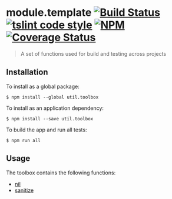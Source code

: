 # module.template [![Build Status](https://travis-ci.org/jmquigley/util.toolbox.svg?branch=master)](https://travis-ci.org/jmquigley/util.toolbox) [![tslint code style](https://img.shields.io/badge/code_style-TSlint-5ed9c7.svg)](https://palantir.github.io/tslint/) [![NPM](https://img.shields.io/npm/v/util.toolbox.svg)](https://www.npmjs.com/package/util.toolbox) [![Coverage Status](https://coveralls.io/repos/github/jmquigley/util.toolbox/badge.svg?branch=master)](https://coveralls.io/github/jmquigley/util.toolbox?branch=master)

> A set of functions used for build and testing across projects

## Installation

To install as a global package:
```
$ npm install --global util.toolbox
```

To install as an application dependency:
```
$ npm install --save util.toolbox
```

To build the app and run all tests:
```
$ npm run all
```


## Usage

The toolbox contains the following functions:

- [nil](docs/index#nil)
- [sanitize](docs/index#sanitize)
